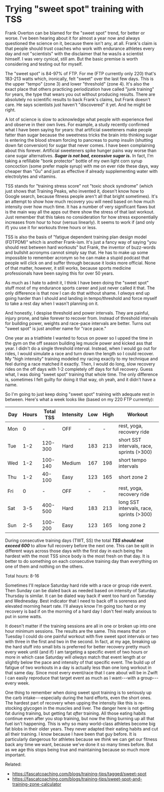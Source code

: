 # Trying "sweet spot" training with TSS

Frank Overton can be blamed for the "sweet spot" trend, for better or worse. I've been hearing about it for almost a year now and always questioned the science on it, because there isn't any, at all. Frank's claim is that people should trust coaches who work with endurance athletes every day and not "scientists" with the disclaimer that he was/is a scientist himself. I was very cynical, still am. But the basic premise is worth considering and testing out for myself.

The "sweet spot" is 84-97% of FTP. For me (FTP currently only 220) that's 183-213 watts which, ironically, felt "sweet" over the last few days. This is the upper "tempo" (zone 3) and lower "threshold" (zone 4). It's also the exact place that others practicing periodization have called "junk training" for years, the type that wears you out without producing results. There are absolutely no scientific results to back Frank's claims, but Frank doesn't care. He says scientists just haven't "discovered" it yet. And he might be right.

A lot of science is slow to acknowledge what people with experience feel and observe in their own lives. For example, a study recently confirmed what I have been saying for years: that artificial sweeteners make people fatter than sugar because the sweetness tricks the brain into thinking sugar is entering the blood stream forcing to pancreas to pump insulin (shutting down fat conversion) for sugar that never comes. I have been complaining about this forever. Artificial sweeteners spike hunger pains way worse than cane sugar alternatives. ***Sugar is not bad, excessive sugar is.*** In fact, I'm taking a refillable "bonk protector" bottle of my own light corn syrup concoction (some prefer maple syrup) with me on ever ride these days, way cheaper than "Gu" and just as effective if already supplementing water with electrolytes and vitamins.

TSS stands for "training stress score" not "toxic shock syndrome" (which just shows that Training Peaks, who invented it, doesn't know how to Google search, because fitness people aren't all that bright sometimes). It's an attempt to show how much recovery you will need based on how much intensity over how much time. It has a number of very significant flaws but is the main way all the apps out there show the stress of that last workout. Just remember that this takes no consideration for how stress exponentially increases from hour to hour (versus linearly). It seems to work if (and only if) you use it for workouts three hours or less.

TSS is also the basis of "fatigue dependent training plan design model (FDTPDM)" which is another Frank-ism. It's just a fancy way of saying "you should rest between hard workouts" but Frank, the inventor of buzz-words and bullshit acronyms cannot simply say that. He has to make up some impossible to remember acronym so he can make a stupid podcast that people will click on and suffer through because it looks more official. None of that matter, however, it still works, because sports medicine professionals have been saying this for over 50 years.

As much as I hate to admit it, I think I have been doing the "sweet spot" stuff most of my endurance sports career and just never called it that. The only difference is that now I can do that without shame. I *always* end up going harder than I should and landing in tempo/threshold and force myself to take a rest day when I wasn't planning on it.

And honestly, I despise threshold and power intervals. They are painful, injury prone, and take forever to recover from. Instead of threshold intervals for building power, weights and race-pace intervals are better. Turns out "sweet spot" is just another name for "race pace."

One year as a triathlete I wanted to focus on power so I upped the time in the gym on the off season building leg muscle power and kicked ass that year. I didn't do a single threshold interval. Instead, when I would go out for rides, I would simulate a race and turn down the length so I could recover. My "high intensity" training modeled my racing exactly to my technique and feel during a race matched it exactly. Then, I would do long, slow recovery rides on the off days with 1-2 completely off days for full recovery. Guess what, I was doing "sweet spot" training that whole time. The only difference is, sometimes I felt guilty for doing it that way, oh yeah, and it didn't have a name.

So I'm going to just keep doing "sweet spot" training with adequate rest in between. Here's what a week looks like (based on my 220 FTP currently):

Day | Hours | Total TSS | Intensity | Low | High | Workout
-|-|-|-|-|-|-
Mon | 0   | -       | OFF    | -   | -   | rest, yoga, recovery ride
Tue | 1-2 | 120-300 | Hard   | 183 | 213 | short SST intervals, race, sprints (>300)
Wed | 1-2 | 100-140 | Medium | 167 | 198 | short tempo intervals
Thu | 1-2 | 40-100  | Easy   | 123 | 165 | short zone 2
Fri | 0   | -       | OFF    | -   | -   | rest, yoga, recovery ride
Sat | 3-5 | 400-500 | Hard   | 183 | 213 | long SST intervals, race, sprints (>300)
Sun | 2-5 | 100-200 | Easy   | 123 | 165 | long zone 2

During consecutive training days (TWT, SS) the total ***TSS should not exceed 600*** to allow full recovery before the next one. This can be split in different ways across those days with the first day in each being the hardest with the most TSS since body is the most fresh on that day. It is better to do something on each consecutive training day than everything on one of them and nothing on the others.

Total hours: 8-16

Sometimes I'll replace Saturday hard ride with a race or group ride event. Then Sunday can be dialed back as needed based on intensity of Saturday. Thursday is similar. It can be dialed way back if went too hard on Tuesday and Wednesday. Best indicator that I need to back off is soreness and elevated morning heart rate. I'll always know I'm going too hard or my recovery is bad if on the morning of a hard day I don't feel really anxious to put in some watts.

It doesn't matter if the training sessions are all in one or broken up into one hour minimum sessions. The results are the same. This means that on Tuesday I could do one painful workout with five sweet spot intervals or two with three in the first and two in the second. In fact, at my age, breaking up the hard stuff into small bits is preferred for better recovery pretty much every week until (and if) I am targeting a specific event of two hours or more in which case Saturday will *always* match that event length at or slightly below the pace and intensity of that specific event. The build up of fatigue of two workouts in a day is actually less than one long workout in that same day. Since most every event/race that I care about will be in Zwift I can easily reproduce that target event as much as I want---with a group---every week.

One thing to remember when doing sweet spot training is to seriously up the carb intake---especially during the hard efforts, even the short ones. The hardest part of recovery when upping the intensity like this is re-stocking glycogen in the muscles and liver. The danger here is not getting fat during training, but getting fat *after* training. All those eating habits continue even after you stop training, but now the thing burning up all that fuel isn't happening. This is why so many world-class athletes become big fat blobs in their older years. They never adapted their eating habits and cut all their training. I know because I have been that guy before. It is particularly dangerous for athletes because we *think* we can get our fitness back any time we want, because we've done it so many times before. But as we age this stops being true and maintaining because so much more important.

Related:

* <https://fascatcoaching.com/blogs/training-tips/tagged/sweet-spot>
* <https://fascatcoaching.com/blogs/training-tips/sweet-spot-and-training-zone-calculator>
